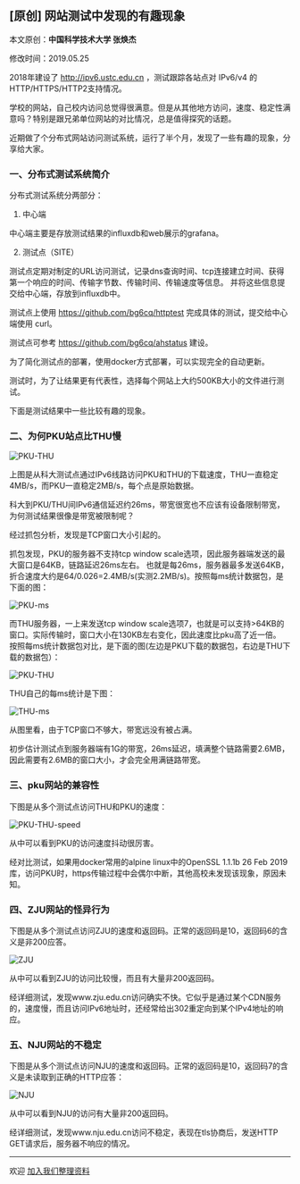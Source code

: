 ## [原创] 网站测试中发现的有趣现象

本文原创：**中国科学技术大学 张焕杰**

修改时间：2019.05.25

2018年建设了 http://ipv6.ustc.edu.cn ，测试跟踪各站点对 IPv6/v4 的 HTTP/HTTPS/HTTP2支持情况。

学校的网站，自己校内访问总觉得很满意。但是从其他地方访问，速度、稳定性满意吗？特别是跟兄弟单位网站的对比情况，总是值得探究的话题。

近期做了个分布式网站访问测试系统，运行了半个月，发现了一些有趣的现象，分享给大家。

### 一、分布式测试系统简介

分布式测试系统分两部分：

1. 中心端

中心端主要是存放测试结果的influxdb和web展示的grafana。

2. 测试点（SITE）

测试点定期对制定的URL访问测试，记录dns查询时间、tcp连接建立时间、获得第一个响应的时间、传输字节数、传输时间、传输速度等信息。
并将这些信息提交给中心端，存放到influxdb中。

测试点上使用 https://github.com/bg6cq/httptest 完成具体的测试，提交给中心端使用 curl。

测试点可参考 https://github.com/bg6cq/ahstatus 建设。

为了简化测试点的部署，使用docker方式部署，可以实现完全的自动更新。

测试时，为了让结果更有代表性，选择每个网站上大约500KB大小的文件进行测试。

下面是测试结果中一些比较有趣的现象。

### 二、为何PKU站点比THU慢

![PKU-THU](img/pkuvsthu-1.jpeg)

上图是从科大测试点通过IPv6线路访问PKU和THU的下载速度，THU一直稳定4MB/s，而PKU一直稳定2MB/s，每个点是原始数据。

科大到PKU/THU间IPv6通信延迟约26ms，带宽很宽也不应该有设备限制带宽，为何测试结果很像是带宽被限制呢？

经过抓包分析，发现是TCP窗口大小引起的。

抓包发现，PKU的服务器不支持tcp window scale选项，因此服务器端发送的最大窗口是64KB，链路延迟26ms左右。
也就是每26ms，服务器最多发送64KB，折合速度大约是64/0.026=2.4MB/s(实测2.2MB/s)。按照每ms统计数据包，是下面的图：

![PKU-ms](img/pku-ms.jpeg)

而THU服务器，一上来发送tcp window scale选项7，也就是可以支持>64KB的窗口。实际传输时，窗口大小在130KB左右变化，因此速度比pku高了近一倍。
按照每ms统计数据包对比，是下面的图(左边是PKU下载的数据包，右边是THU下载的数据包）：

![PKU-THU](img/pkuvsthu-ms.jpeg)

THU自己的每ms统计是下图：

![THU-ms](img/thu-ms.jpeg)

从图里看，由于TCP窗口不够大，带宽远没有被占满。

初步估计测试点到服务器端有1G的带宽，26ms延迟，填满整个链路需要2.6MB，因此需要有2.6MB的窗口大小，才会完全用满链路带宽。

### 三、pku网站的兼容性

下图是从多个测试点访问THU和PKU的速度：

![PKU-THU-speed](img/thupku-speed.png)

从中可以看到PKU的访问速度抖动很厉害。

经对比测试，如果用docker常用的alpine linux中的OpenSSL 1.1.1b 26 Feb 2019库，访问PKU时，https传输过程中会偶尔中断，其他高校未发现该现象，原因未知。

### 四、ZJU网站的怪异行为

下图是从多个测试点访问ZJU的速度和返回码。正常的返回码是10，返回码6的含义是非200应答。

![ZJU](img/zju.png)

从中可以看到ZJU的访问比较慢，而且有大量非200返回码。

经详细测试，发现www.zju.edu.cn访问确实不快。它似乎是通过某个CDN服务的，速度慢，而且访问IPv6地址时，还经常给出302重定向到某个IPv4地址的响应。

### 五、NJU网站的不稳定

下图是从多个测试点访问NJU的速度和返回码。正常的返回码是10，返回码7的含义是未读取到正确的HTTP应答：

![NJU](img/nju.jpg)

从中可以看到NJU的访问有大量非200返回码。

经详细测试，发现www.nju.edu.cn访问不稳定，表现在tls协商后，发送HTTP GET请求后，服务器不响应的情况。




***
欢迎 [加入我们整理资料](https://github.com/bg6cq/ITTS)
